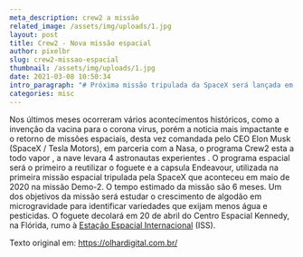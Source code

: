 ```yaml
---
meta_description: crew2 a missão
related_image: /assets/img/uploads/1.jpg
layout: post
title: Crew2 - Nova missão espacial
author: pixelbr
slug: crew2-missao-espacial
thumbnail: /assets/img/uploads/1.jpg
date: 2021-03-08 10:50:34
intro_paragraph: "# Próxima missão tripulada da SpaceX será lançada em abril."
categories: misc
---
```



Nos últimos meses  ocorreram vários acontecimentos históricos, como a invenção da vacina para o corona virus, porém a noticia mais impactante e o retorno de missões espaciais, desta vez comandada pelo CEO Elon Musk (SpaceX / Tesla Motors), em parceria com a Nasa, o programa Crew2 esta a todo vapor , a nave levara 4 astronautas experientes . O programa espacial será o primeiro a reutilizar o foguete e a capsula Endeavour, utilizada na primeira missão espacial tripulada pela SpaceX que aconteceu em maio de 2020 na missão Demo-2. O tempo estimado da missão são 6 meses. Um dos objetivos da missão será estudar o crescimento de algodão em microgravidade para identificar variedades que exijam menos água e pesticidas. O foguete decolará em 20 de abril do Centro Espacial Kennedy, na Flórida, rumo à [Estação Espacial Internacional](https://olhardigital.com.br/2021/01/19/noticias/aprenda-a-ver-a-estacao-espacial-internacional-no-ceu/) (ISS).



Texto original em: https://olhardigital.com.br/
